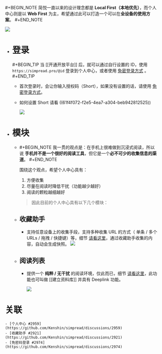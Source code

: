 #+BEGIN_NOTE
简悦一直以来的设计理念都是 **Local First（本地优先）**，而个人中心则是以 **Web First** 为主，希望通过此可以打造一个可以在**全设备的使用方案**。
#+END_NOTE 
  
![](https://user-images.githubusercontent.com/81074/138411982-06989838-0a3f-4c08-b1bd-6306ef402c9a.png#crop=0&crop=0&crop=1&crop=1&id=A63Zd&originHeight=928&originWidth=1881&originalType=binary&ratio=1&rotation=0&showTitle=false&status=done&style=none&title=)

- # 登录
  #+BEGIN_TIP
  当 [[开通开放平台]] 后，就可以通过自行设置的 ID，使用 `https://simpread.pro/@id` 登录到个人中心，或者使用 [免密登录方式](https://github.com/Kenshin/simpread/discussions/2974) 。
  #+END_TIP
	- 首次登录时，会让你输入授权码（Short），如果没有设置的话，请使用  [免密登录方式](https://github.com/Kenshin/simpread/discussions/2974)。
	- 如何设置 Short 请看 ((61f4f072-f2e5-4ea7-a304-beb942812525))
	  
	  ![](https://cdn.jsdelivr.net/gh/23784148/upload-images@main/simpered/kb/SCR-20220129-mai.png)
- # 模块
	- #+BEGIN_NOTE
	  我一贯的观点是：在手机上很难做到沉浸式阅读，所以说 **手机并不是一个很好的阅读工具**，但它是一个**必不可少的收集信息的渠道**。
	  #+END_NOTE 
	  
	  围绕这个观点，希望个人中心具有：
	  
	  1. 方便收集
	  2. 尽量在阅读时降低干扰（功能越少越好）
	  3. 阅读的颗粒越细越好
	  
	  > 因此目前的个人中心具有以下几个模块：
	- ## 收藏助手
		- 支持任意设备上的收集手段，支持多种收集 URL 的方式（ 单条 / 多个 URLs / 拖拽 / 快捷键）等，细节 [请看这里](https://github.com/Kenshin/simpread/discussions/2921)，通过收藏助手收集的内容，自动会生成快照。
		  ![](https://user-images.githubusercontent.com/81074/138418703-d7c3f26b-d8fe-4f63-9c21-1ce96f23b097.png#crop=0&crop=0&crop=1&crop=1&id=pgP0r&originHeight=182&originWidth=795&originalType=binary&ratio=1&rotation=0&showTitle=false&status=done&style=none&title=)
	- ## 阅读列表
		- 提供一个 **纯粹 / 无干扰** 的阅读环境，仅此而已，细节 [请看这里](https://github.com/Kenshin/simpread/discussions/2954)，此功能也可叫做 [[建立资料库]] 并具有 Deeplink 功能。
		  
		  ![](https://user-images.githubusercontent.com/81074/138418778-30983fbd-251f-4d0a-9e39-7ca6d774a2dc.png#crop=0&crop=0&crop=1&crop=1&id=JvfJd&originHeight=187&originWidth=803&originalType=binary&ratio=1&rotation=0&showTitle=false&status=done&style=none&title=)
# 关联
	- [个人中心 #2959](https://github.com/Kenshin/simpread/discussions/2959)
	- [收藏助手 #2921](https://github.com/Kenshin/simpread/discussions/2921)
	- [免密码登录 #2974](https://github.com/Kenshin/simpread/discussions/2974)